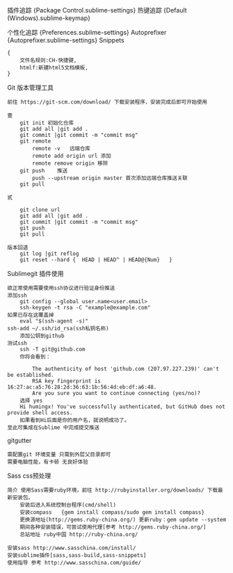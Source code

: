 插件追踪 {Package Control.sublime-settings}
热键追踪 {Default (Windows).sublime-keymap}

个性化追踪 {Preferences.sublime-settings}
Autoprefixer {Autoprefixer.sublime-settings}
Snippets

	{
		文件名规则:CH-快捷键,
		htmlf:新建html5文档模板,
	}

Git 版本管理工具

	前往 https://git-scm.com/download/ 下载安装程序，安装完成后即可开始使用

	壹
		git init 初始化仓库
		git add all |git add .
		git commit |git commit -m "commit msg"
		git remote
			remote -v	远端仓库
			remote add origin url 添加
			remote remove origin 移除
		git push	推送
			push --upstream origin master 首次添加远端仓库推送关联
		git pull

	贰

		git clone url
		git add all	|git add .
		git commit |git commit -m "commit msg"
		git push
		git pull

	版本回退
		git log |git reflog
		git reset --hard {	HEAD | HEAD^ | HEAD@{Num}	}

Sublimegit 插件使用

	欲正常使用需要使用ssh协议进行验证身份推送
	添加ssh
		git config --global user.name<user.email>
		ssh-keygen -t rsa -C "example@example.com"
	如果已存在这覆盖掉
		eval "$(ssh-agent -s)"
	ssh-add ~/.ssh/id_rsa(ssh私钥名称)
		添加公钥到github
	测试ssh
		ssh -T git@github.com
		你将会看到：
		
		    The authenticity of host 'github.com (207.97.227.239)' can't be established.
		    RSA key fingerprint is 16:27:ac:a5:76:28:2d:36:63:1b:56:4d:eb:df:a6:48.
		    Are you sure you want to continue connecting (yes/no)?
		选择 yes
		Hi humingx! You've successfully authenticated, but GitHub does not provide shell access.
		如果看到Hi后面是你的用户名，就说明成功了。
	至此可集成在Sublime 中完成提交推送

gitgutter

	需配置git 环境变量 只需到外层父目录即可
	需要电脑性能，有卡顿 无良好体验


Sass css预处理

	简介 使用Sass需要ruby环境，前往 http://rubyinstaller.org/downloads/ 下载最新安装包，
		安装后进入系统控制台程序(cmd/shell)
		安装compass	{gem install compass/sudo gem install compass}
		更换源地址(http://gems.ruby-china.org/) 更新ruby：gem update --system
		期间各种安装错误，可尝试使用代理[参考 http://gems.ruby-china.org/]
		总站地址 ruby中国 http://ruby-china.org/

	安装sass http://www.sasschina.com/install/
	安装sublime插件[sass,sass-build,sass-snippets]
	使用指导 参考 http://www.sasschina.com/guide/

